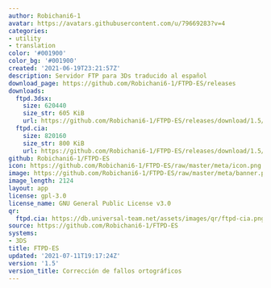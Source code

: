 ```yaml
---
author: Robichani6-1
avatar: https://avatars.githubusercontent.com/u/79669283?v=4
categories:
- utility
- translation
color: '#001900'
color_bg: '#001900'
created: '2021-06-19T23:21:57Z'
description: Servidor FTP para 3Ds traducido al español
download_page: https://github.com/Robichani6-1/FTPD-ES/releases
downloads:
  ftpd.3dsx:
    size: 620440
    size_str: 605 KiB
    url: https://github.com/Robichani6-1/FTPD-ES/releases/download/1.5/ftpd.3dsx
  ftpd.cia:
    size: 820160
    size_str: 800 KiB
    url: https://github.com/Robichani6-1/FTPD-ES/releases/download/1.5/ftpd.cia
github: Robichani6-1/FTPD-ES
icon: https://github.com/Robichani6-1/FTPD-ES/raw/master/meta/icon.png
image: https://github.com/Robichani6-1/FTPD-ES/raw/master/meta/banner.png
image_length: 2124
layout: app
license: gpl-3.0
license_name: GNU General Public License v3.0
qr:
  ftpd.cia: https://db.universal-team.net/assets/images/qr/ftpd-cia.png
source: https://github.com/Robichani6-1/FTPD-ES
systems:
- 3DS
title: FTPD-ES
updated: '2021-07-11T19:17:24Z'
version: '1.5'
version_title: Corrección de fallos ortográficos
---
```

